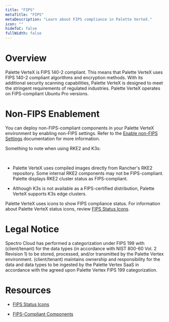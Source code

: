 ```yaml
---
title: "FIPS"
metaTitle: "FIPS"
metaDescription: "Learn about FIPS compliance in Palette VerteX."
icon: ""
hideToC: false
fullWidth: false
---
```


# Overview

Palette VerteX is FIPS 140-2 compliant. This means that Palette VerteX uses FIPS 140-2 compliant algorithms and encryption methods. With its additional security scanning capabilities, Palette VerteX is designed to meet the stringent requirements of regulated industries. Palette VerteX operates on FIPS-compliant Ubuntu Pro versions.


# Non-FIPS Enablement

You can deploy non-FIPS-compliant components in your Palette VerteX environment by enabling non-FIPS settings. Refer to the [Enable non-FIPS Settings](/vertex/system-management/enable-non-fips-settings) documentation for more information.

<!-- Palette VerteX consumes certain images with components that are not compiled using FIPS, and it supports a non-FIPS-certified K3s distribution as follows: -->

Something to note when using RKE2 and K3s:

<br />

- Palette VerteX uses compiled images directly from Rancher's RKE2 repository. Some internal RKE2 components may not be FIPS-compliant. Palette displays RKE2 cluster status as FIPS-compliant. 


- Although K3s is not available as a FIPS-certified distribution, Palette VerteX supports K3s edge clusters.

Palette VerteX uses icons to show FIPS compliance status. For information about Palette VerteX status icons, review [FIPS Status Icons](/vertex/fips/fips-status-icons).


# Legal Notice

Spectro Cloud has performed a categorization under FIPS 199 with (client/tenant) for the data types (in accordance with NIST 800-60 Vol. 2 Revision 1) to be stored, processed, and/or transmitted by the Palette Vertex environment. (client/tenant) maintains ownership and responsibility for the data and data types to be ingested by the Palette Vertex SaaS in accordance with the agreed upon Palette Vertex FIPS 199 categorization.


# Resources

- [FIPS Status Icons](/vertex/fips/fips-status-icons)


- [FIPS-Compliant Components](/vertex/fips/fips-compliant-components) 
